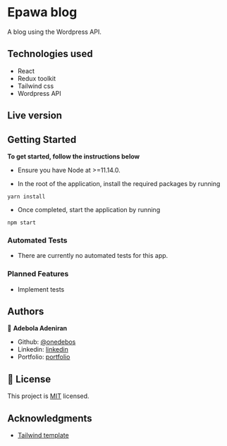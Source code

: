 # Epawa blog

A blog using the Wordpress API.

## Technologies used

- React
- Redux toolkit
- Tailwind css
- Wordpress API

## Live version

[]()

## Getting Started

**To get started, follow the instructions below**

- Ensure you have Node at >=11.14.0.

- In the root of the application, install the required packages by running

```
yarn install
```

- Once completed, start the application by running

```
npm start
```

### Automated Tests

- There are currently no automated tests for this app.

### Planned Features

- Implement tests

## Authors

👤 **Adebola Adeniran**

- Github: [@onedebos](https://github.com/onedebos)
- Linkedin: [linkedin](https://www.linkedin.com/in/adebola-niran/)
- Portfolio: [portfolio](https://www.adebola.dev/)

## 📝 License

This project is [MIT](lic.url) licensed.

## Acknowledgments

- [Tailwind template](https://www.tailwindtoolbox.com/templates/nordic-store)
